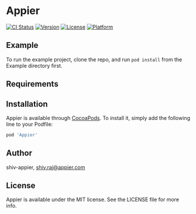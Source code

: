 # Appier

[![CI Status](https://img.shields.io/travis/shiv-appier/Appier.svg?style=flat)](https://travis-ci.org/shiv-appier/Appier)
[![Version](https://img.shields.io/cocoapods/v/Appier.svg?style=flat)](https://cocoapods.org/pods/Appier)
[![License](https://img.shields.io/cocoapods/l/Appier.svg?style=flat)](https://cocoapods.org/pods/Appier)
[![Platform](https://img.shields.io/cocoapods/p/Appier.svg?style=flat)](https://cocoapods.org/pods/Appier)

## Example

To run the example project, clone the repo, and run `pod install` from the Example directory first.

## Requirements

## Installation

Appier is available through [CocoaPods](https://cocoapods.org). To install
it, simply add the following line to your Podfile:

```ruby
pod 'Appier'
```

## Author

shiv-appier, shiv.raj@appier.com

## License

Appier is available under the MIT license. See the LICENSE file for more info.

